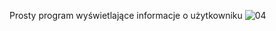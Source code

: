 Prosty program wyświetlające informacje o użytkowniku
![04](https://github.com/Shirote/podyplomowe/assets/148681557/46b6d6ad-0525-476c-87f3-2e8df6f4a3bc)
